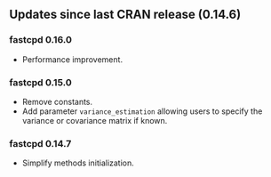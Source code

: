 ## Updates since last CRAN release (0.14.6)

### fastcpd 0.16.0

*   Performance improvement.

### fastcpd 0.15.0

*   Remove constants.
*   Add parameter `variance_estimation` allowing users to specify the variance
    or covariance matrix if known.

### fastcpd 0.14.7

*   Simplify methods initialization.
